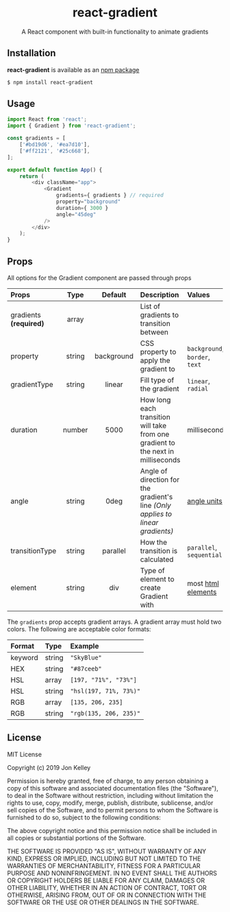 <h1 align="center">react-gradient</h1>
  
<p align="center">A React component with built-in functionality to animate gradients</p>

## Installation

<b>react-gradient</b> is available as an [npm package](link-to-published-npm-page)
```bash
$ npm install react-gradient
```

## Usage

```js
import React from 'react';
import { Gradient } from 'react-gradient';

const gradients = [
	['#bd19d6', '#ea7d10'],
	['#ff2121', '#25c668'],
];

export default function App() {
	return (
		<div className="app">
			<Gradient
				gradients={ gradients } // required
				property="background"
				duration={ 3000 }
				angle="45deg"
			/>
		</div>
	);
}
```

## Props

All options for the Gradient component are passed through props

| Props                          | Type         | Default | Description   | Values                                      
| :-----------------------       | :----:       | :----:  | :------------ | :-----
| gradients <b>(required)</b>    | array        |         | List of gradients to transition between | 
| property                       | string       | background | CSS property to apply the gradient to | `background`, <br> `border`, <br> `text`
| gradientType                   | string       | linear  | Fill type of the gradient | `linear`, <br> `radial`
| duration                       | number       | 5000    | How long each transition will take from one gradient to the next in milliseconds | milliseconds
| angle                          | string       | 0deg    | Angle of direction for the gradient's line <i>(Only applies to linear gradients)<i> | [angle units](https://developer.mozilla.org/en-US/docs/Web/CSS/angle)
| transitionType                 | string       | parallel| How the transition is calculated | `parallel`, <br> `sequential`
| element                        | string       | div     | Type of element to create Gradient with | most [html elements](https://developer.mozilla.org/en-US/docs/Web/HTML/Element)
	


The `gradients` prop accepts gradient arrays. A gradient array must hold two colors. The following are acceptable color formats:

| Format   | Type   | Example
| :------- | :----- | :---------------
| keyword  | string | `"SkyBlue"`
| HEX      | string | `"#87ceeb"`
| HSL      | array  | `[197, "71%", "73%"]`
| HSL      | string  | `"hsl(197, 71%, 73%)"`
| RGB      | array  | `[135, 206, 235]`
| RGB      | string | `"rgb(135, 206, 235)"`

## License

MIT License

Copyright (c) 2019 Jon Kelley

Permission is hereby granted, free of charge, to any person obtaining a copy
of this software and associated documentation files (the "Software"), to deal
in the Software without restriction, including without limitation the rights
to use, copy, modify, merge, publish, distribute, sublicense, and/or sell
copies of the Software, and to permit persons to whom the Software is
furnished to do so, subject to the following conditions:

The above copyright notice and this permission notice shall be included in all
copies or substantial portions of the Software.

THE SOFTWARE IS PROVIDED "AS IS", WITHOUT WARRANTY OF ANY KIND, EXPRESS OR
IMPLIED, INCLUDING BUT NOT LIMITED TO THE WARRANTIES OF MERCHANTABILITY,
FITNESS FOR A PARTICULAR PURPOSE AND NONINFRINGEMENT. IN NO EVENT SHALL THE
AUTHORS OR COPYRIGHT HOLDERS BE LIABLE FOR ANY CLAIM, DAMAGES OR OTHER
LIABILITY, WHETHER IN AN ACTION OF CONTRACT, TORT OR OTHERWISE, ARISING FROM,
OUT OF OR IN CONNECTION WITH THE SOFTWARE OR THE USE OR OTHER DEALINGS IN THE
SOFTWARE.

